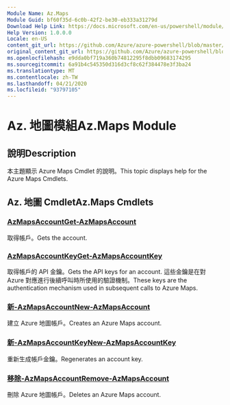 ```yaml
---
Module Name: Az.Maps
Module Guid: bf60f35d-6c0b-42f2-be30-eb333a31279d
Download Help Link: https://docs.microsoft.com/en-us/powershell/module/az.maps
Help Version: 1.0.0.0
Locale: en-US
content_git_url: https://github.com/Azure/azure-powershell/blob/master/src/Maps/Maps/help/Az.Maps.md
original_content_git_url: https://github.com/Azure/azure-powershell/blob/master/src/Maps/Maps/help/Az.Maps.md
ms.openlocfilehash: e9dda0bf719a360b74812295f8dbb09683174295
ms.sourcegitcommit: 6a91b4c545350d316d3cf8c62f384478e3f3ba24
ms.translationtype: MT
ms.contentlocale: zh-TW
ms.lasthandoff: 04/21/2020
ms.locfileid: "93797105"
---
```

# <span data-ttu-id="24433-101">Az. 地圖模組</span><span class="sxs-lookup"><span data-stu-id="24433-101">Az.Maps Module</span></span>
## <span data-ttu-id="24433-102">說明</span><span class="sxs-lookup"><span data-stu-id="24433-102">Description</span></span>
<span data-ttu-id="24433-103">本主題顯示 Azure Maps Cmdlet 的說明。</span><span class="sxs-lookup"><span data-stu-id="24433-103">This topic displays help for the Azure Maps Cmdlets.</span></span>

## <span data-ttu-id="24433-104">Az. 地圖 Cmdlet</span><span class="sxs-lookup"><span data-stu-id="24433-104">Az.Maps Cmdlets</span></span>
### [<span data-ttu-id="24433-105">AzMapsAccount</span><span class="sxs-lookup"><span data-stu-id="24433-105">Get-AzMapsAccount</span></span>](Get-AzMapsAccount.md)
<span data-ttu-id="24433-106">取得帳戶。</span><span class="sxs-lookup"><span data-stu-id="24433-106">Gets the account.</span></span>

### [<span data-ttu-id="24433-107">AzMapsAccountKey</span><span class="sxs-lookup"><span data-stu-id="24433-107">Get-AzMapsAccountKey</span></span>](Get-AzMapsAccountKey.md)
<span data-ttu-id="24433-108">取得帳戶的 API 金鑰。</span><span class="sxs-lookup"><span data-stu-id="24433-108">Gets the API keys for an account.</span></span>
<span data-ttu-id="24433-109">這些金鑰是在對 Azure 對應進行後續呼叫時所使用的驗證機制。</span><span class="sxs-lookup"><span data-stu-id="24433-109">These keys are the authentication mechanism used in subsequent calls to Azure Maps.</span></span>

### [<span data-ttu-id="24433-110">新-AzMapsAccount</span><span class="sxs-lookup"><span data-stu-id="24433-110">New-AzMapsAccount</span></span>](New-AzMapsAccount.md)
<span data-ttu-id="24433-111">建立 Azure 地圖帳戶。</span><span class="sxs-lookup"><span data-stu-id="24433-111">Creates an Azure Maps account.</span></span>

### [<span data-ttu-id="24433-112">新-AzMapsAccountKey</span><span class="sxs-lookup"><span data-stu-id="24433-112">New-AzMapsAccountKey</span></span>](New-AzMapsAccountKey.md)
<span data-ttu-id="24433-113">重新生成帳戶金鑰。</span><span class="sxs-lookup"><span data-stu-id="24433-113">Regenerates an account key.</span></span>

### [<span data-ttu-id="24433-114">移除-AzMapsAccount</span><span class="sxs-lookup"><span data-stu-id="24433-114">Remove-AzMapsAccount</span></span>](Remove-AzMapsAccount.md)
<span data-ttu-id="24433-115">刪除 Azure 地圖帳戶。</span><span class="sxs-lookup"><span data-stu-id="24433-115">Deletes an Azure Maps account.</span></span>

